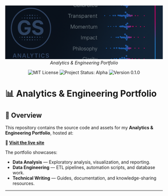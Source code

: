 <p align="center">
  <img src="img/logos/dark_logo_banner.png" width="1000" alt="Analytics and Engineering Portfolio Banner" />
  <br>
  <em>Analytics &amp; Engineering Portfolio</em>
</p>

<p align="center">
  <img alt="MIT License" src="https://img.shields.io/badge/license-MIT-blue" />
  <img alt="Project Status: Alpha" src="https://img.shields.io/badge/status-alpha-lightgrey" />
  <img alt="Version 0.1.0" src="https://img.shields.io/badge/version-v0.1.0-blueviolet" />
</p>

# 📊 Analytics & Engineering Portfolio


## 📌 Overview
This repository contains the source code and assets for my **Analytics & Engineering Portfolio**, hosted at:

**🔗 [Visit the live site](https://g-schumacher44.github.io/portfolio-site/)**

The portfolio showcases:
- **Data Analysis** — Exploratory analysis, visualization, and reporting.
- **Data Engineering** — ETL pipelines, automation scripts, and database work.
- **Technical Writing** — Guides, documentation, and knowledge-sharing resources.

---


